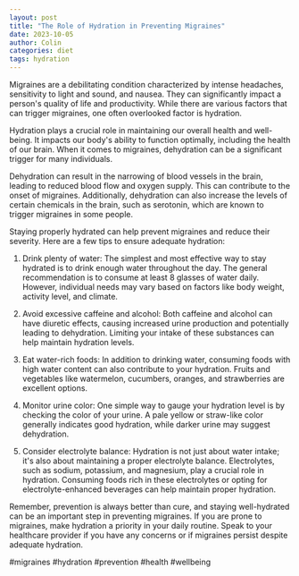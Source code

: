 ```yaml
---
layout: post
title: "The Role of Hydration in Preventing Migraines"
date: 2023-10-05
author: Colin
categories: diet
tags: hydration
---
```


Migraines are a debilitating condition characterized by intense headaches, sensitivity to light and sound, and nausea. They can significantly impact a person's quality of life and productivity. While there are various factors that can trigger migraines, one often overlooked factor is hydration.

Hydration plays a crucial role in maintaining our overall health and well-being. It impacts our body's ability to function optimally, including the health of our brain. When it comes to migraines, dehydration can be a significant trigger for many individuals.

Dehydration can result in the narrowing of blood vessels in the brain, leading to reduced blood flow and oxygen supply. This can contribute to the onset of migraines. Additionally, dehydration can also increase the levels of certain chemicals in the brain, such as serotonin, which are known to trigger migraines in some people.

Staying properly hydrated can help prevent migraines and reduce their severity. Here are a few tips to ensure adequate hydration:

1. Drink plenty of water: The simplest and most effective way to stay hydrated is to drink enough water throughout the day. The general recommendation is to consume at least 8 glasses of water daily. However, individual needs may vary based on factors like body weight, activity level, and climate.

2. Avoid excessive caffeine and alcohol: Both caffeine and alcohol can have diuretic effects, causing increased urine production and potentially leading to dehydration. Limiting your intake of these substances can help maintain hydration levels.

3. Eat water-rich foods: In addition to drinking water, consuming foods with high water content can also contribute to your hydration. Fruits and vegetables like watermelon, cucumbers, oranges, and strawberries are excellent options.

4. Monitor urine color: One simple way to gauge your hydration level is by checking the color of your urine. A pale yellow or straw-like color generally indicates good hydration, while darker urine may suggest dehydration.

5. Consider electrolyte balance: Hydration is not just about water intake; it's also about maintaining a proper electrolyte balance. Electrolytes, such as sodium, potassium, and magnesium, play a crucial role in hydration. Consuming foods rich in these electrolytes or opting for electrolyte-enhanced beverages can help maintain proper hydration.

Remember, prevention is always better than cure, and staying well-hydrated can be an important step in preventing migraines. If you are prone to migraines, make hydration a priority in your daily routine. Speak to your healthcare provider if you have any concerns or if migraines persist despite adequate hydration.

#migraines #hydration #prevention #health #wellbeing